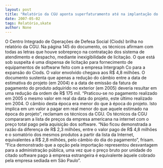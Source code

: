 ```yaml
---
layout: post
title: "Relatório da CGU aponta superfaturamento até na implantação do CIODs"
date: 2007-05-02
tags: Relatório,skate
author: None
---
```

O Centro Integrado de Operações de Defesa Social (Ciods) brilha no relatório da CGU.
Na página 145 do documento, os técnicos afirmam com todas as letras que houve sobrepreço na contratação dos sistema de atendimento e despacho, mediante inexigibilidade de licitação.
O que está sob suspeita é uma dispensa de licitação para fornecimento de equipamentos de softwarw feito com a empresa Intergraph Co para a expansão do Ciods. O valor envolvido chegava aos R$ 4,8 milhões.
O documento sustenta que apenas a redução do câmbio entre a data de estimativa do projeto (em 2004) e a data de emissão da fatura de pagamento do produto adquirido no exterior (em 2005) deveria resultar em uma redução da ordem de R$ 175 mil.
“Praticou-se no pagamento realizado em 2005 o mesmo valor em real da data do projeto, este último realizado em 2004. O câmbio desta época era menor do que à época do projeto. Isto implica em um valor a pagar em real menor do que aquele estimado na época do projeto”, reclamam os técnicos da CGU.
Os técnicos da CGU compararam a lista de preços da empresa americana na internet com o preço total pago pela aquisição dos software.
“Não ficou demonstrada a razão da diferença de R$ 2,3 milhões, entre o valor pago de R$ 4,8 milhões e o somatório dos mesmos produtos a partir da lista da Internet, equivalentes a R$ 2,8 milhões, pelo câmbio do dia do pagamento”, frisam.
“Fica demonstrado que a opção pela importação representou desvantagem para a administração pública, uma vez que o preço bruto por unidade do citado software pago à empresa estrangeira é equivalente àquele cobrado pela empresa sediada em São Paulo”. 